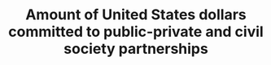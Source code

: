 ---
data_non_statistical: true
goal_meta_link: http://unstats.un.org/sdgs/files/metadata-compilation/Metadata-Goal-17.pdf
goal_meta_link_page: 31
graph: null
graph_status_notes: unk
graph_title: Amount of United States dollars committed to public-private and civil
  society partnerships
graph_type: null
graph_type_description: null
has_metadata: false
indicator: 17.17.1
indicator_name: Amount of United States dollars committed to public-private and civil
  society partnerships
indicator_variable: null
layout: indicator
permalink: /17-17-1/
published: true
reporting_status: notstarted
sdg_goal: 17
source_notes: null
source_title: null
target: Encourage and promote effective public, public-private and civil society partnerships,
  building on the experience and resourcing strategies of partnerships.
target_id: '17.17'
title: Amount of United States dollars committed to public-private and civil society
  partnerships
un_custodial_agency: World Bank
un_designated_tier: '3'
variable_description: null
variable_notes: null
---